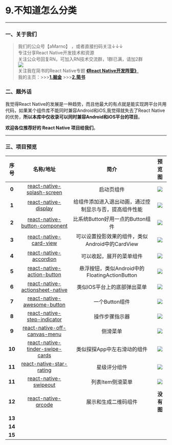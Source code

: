 # 9.不知道怎么分类
*****
### 一、关于我们
>我们的公众号【aMarno】 ，或者直接扫码关注↓↓↓
</br>专注分享React Native开发技术和资源
</br>关注公众号回复RN，可加入RN技术交流群，1群已满，请加2群
</br>![](https://github.com/MarnoDev/react-native-open-project/blob/master/res/wechatQR.jpg)
</br>关注我在简书的React Native专题 **[《React Native开发阵营》](http://www.jianshu.com/c/b4ce1d706d1f)**
</br>我的主页：>>>**[1.掘金](https://gold.xitu.io/user/56c1c513c24aa800534e85f3)** >>>**[2.简书](http://www.jianshu.com/u/174a09ba6c25)**

### 二、题外话
我觉得React Native的发展是一种趋势，而且他最大的有点就是能实现跨平台共用代码，如果某个组件库不能同时兼容Android和iOS,我觉得就失去了React Native的优势，**所以本库中仅收录可以同时兼容Android和iOS平台的项目**。

**欢迎各位推荐好的 React Native 项目给我们**。
*******
### 三、项目预览
|序号|名称/地址|简介|预览图|
|:---:|:---:|:---:|:---:|
|**0**|[react-native-splash-screen](https://github.com/crazycodeboy/react-native-splash-screen)|启动页组件|![](https://raw.githubusercontent.com/crazycodeboy/react-native-splash-screen/master/examples/Screenshots/react-native-splash-screen-iOS.gif)|
|**1**|[react-native-display](https://github.com/sundayhd/react-native-display)|给组件添加进入退出动画，通过控制显示与否，提高组件性能|![](https://cloud.githubusercontent.com/assets/9949238/22396351/f1452940-e55f-11e6-8e9b-ae26396c2051.gif)|
|**2**|[react-native-button-component](https://github.com/jacklam718/react-native-button-component)|比系统Button好用一点的Button组件|![](https://camo.githubusercontent.com/e5265dd258a6dc1a5cf5f0a4c5748d66bc4c5f49/68747470733a2f2f6a61636b6c616d3731382e6769746875622e696f2f72656163742d6e61746976652d627574746f6e2d636f6d706f6e656e742f6275696c642f766964656f2f627574746f6e2d64656d6f2e676966)|
|**3**|[react-native-card-view](https://github.com/jacklam718/react-native-card-view)|可以设置投影效果的组件，类似Android中的CardView|![](https://camo.githubusercontent.com/ba3bb6f707a538def6062e961750bc6cdeb0e78d/68747470733a2f2f7777772e64726f70626f782e636f6d2f732f39736566666a6b6967383635666f302f494d475f303336302e504e473f646c3d31)|
|**4**|[react-native-accordion](https://github.com/naoufal/react-native-accordion)|可以收起，展开的菜单组件|![](https://cloud.githubusercontent.com/assets/1627824/7762243/801c1e46-ffff-11e4-9a36-2183704b6ec6.gif)|
|**5**|[react-native-action-button](https://github.com/mastermoo/react-native-action-button)|悬浮按钮，类似Android中的FloatingActionButton|![](https://camo.githubusercontent.com/0d71fda546fc0aabd5b9e6fa0ea0934dace2c085/687474703a2f2f692e67697068792e636f6d2f3236426b4d69723949634168716534454d2e676966)|
|**6**|[react-native-actionsheet-native](https://github.com/slowpath/react-native-actionsheet-native)|类似IOS平台上的底部弹出菜单|![](https://raw.githubusercontent.com/baoyongzhang/ActionSheetForAndroid/master/screenshot-2.png)|
|**7**|[react-native-awesome-button](https://github.com/larsvinter/react-native-awesome-button)|一个Button组件|![](https://raw.githubusercontent.com/Sh3rawi/react-native-awesome-button/Android_Support/docs/awesomeButton.gif)|
|**8**|[react-native-step-indicator](https://github.com/24ark/react-native-step-indicator)|操作步骤指示器|![](https://github.com/24ark/react-native-step-indicator/blob/master/art/HorizontalStepIndicator.gif)|
|**9**|[react-native-off-canvas-menu](https://github.com/shoumma/react-native-off-canvas-menu)|侧滑菜单|![](https://github.com/shoumma/react-native-off-canvas-menu/blob/master/visuals/OffCanvasReveal.gif)|
|**10**|[react-native-tinder-swipe-cards](https://github.com/meteor-factory/react-native-tinder-swipe-cards)|类似探探App中左右滑动的组件|![](https://raw.githubusercontent.com/meteor-factory/react-native-tinder-swipe-cards/master/screenshots/react-native-tinder-cards-pugs.gif)|
|**11**|[react-native-star-rating](https://github.com/djchie/react-native-star-rating)|星级评分组件|![](https://github.com/djchie/react-native-star-rating/blob/master/assets/general-star-demo.gif)|
|**11**|[react-native-swipeout](https://github.com/dancormier/react-native-swipeout)|列表Item侧滑菜单|![](https://camo.githubusercontent.com/b48b5dfb4a8ca88cb1408a9a0ff5aecd8f92ff4b/687474703a2f2f692e696d6775722e636f6d2f6f43514c4e46432e676966)|
|**12**|[react-native-qrcode](https://github.com/cssivision/react-native-qrcode)|展示和生成二维码组件|**没有图**|
|**13**|[]()||![]()|
|**14**|[]()||![]()|
|**15**|[]()||![]()|
